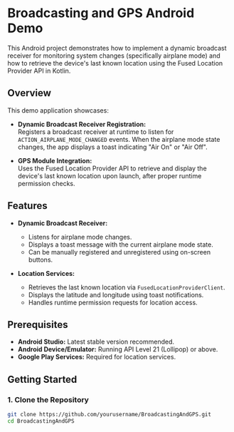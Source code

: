 # Broadcasting and GPS Android Demo

This Android project demonstrates how to implement a dynamic broadcast receiver for monitoring system changes (specifically airplane mode) and how to retrieve the device's last known location using the Fused Location Provider API in Kotlin.

## Overview

This demo application showcases:
- **Dynamic Broadcast Receiver Registration:**  
  Registers a broadcast receiver at runtime to listen for `ACTION_AIRPLANE_MODE_CHANGED` events. When the airplane mode state changes, the app displays a toast indicating "Air On" or "Air Off".

- **GPS Module Integration:**  
  Uses the Fused Location Provider API to retrieve and display the device's last known location upon launch, after proper runtime permission checks.

## Features

- **Dynamic Broadcast Receiver:**
    - Listens for airplane mode changes.
    - Displays a toast message with the current airplane mode state.
    - Can be manually registered and unregistered using on-screen buttons.

- **Location Services:**
    - Retrieves the last known location via `FusedLocationProviderClient`.
    - Displays the latitude and longitude using toast notifications.
    - Handles runtime permission requests for location access.

## Prerequisites

- **Android Studio:** Latest stable version recommended.
- **Android Device/Emulator:** Running API Level 21 (Lollipop) or above.
- **Google Play Services:** Required for location services.

## Getting Started

### 1. Clone the Repository

```bash
git clone https://github.com/yourusername/BroadcastingAndGPS.git
cd BroadcastingAndGPS

